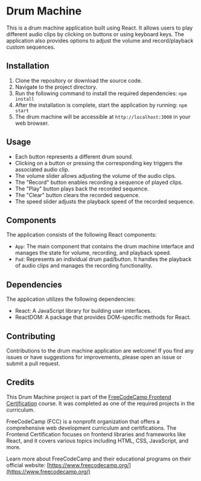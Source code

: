 # Drum Machine
This is a drum machine application built using React. It allows users to play different audio clips by clicking on buttons or using keyboard keys. The application also provides options to adjust the volume and record/playback custom sequences.

## Installation
1. Clone the repository or download the source code.
2. Navigate to the project directory.
3. Run the following command to install the required dependencies:
```npm install```
4. After the installation is complete, start the application by running:
```npm start```
5. The drum machine will be accessible at `http://localhost:3000` in your web browser.

## Usage
- Each button represents a different drum sound.
- Clicking on a button or pressing the corresponding key triggers the associated audio clip.
- The volume slider allows adjusting the volume of the audio clips.
- The "Record" button enables recording a sequence of played clips.
- The "Play" button plays back the recorded sequence.
- The "Clear" button clears the recorded sequence.
- The speed slider adjusts the playback speed of the recorded sequence.

## Components
The application consists of the following React components:
- `App`: The main component that contains the drum machine interface and manages the state for volume, recording, and playback speed.
- `Pad`: Represents an individual drum pad/button. It handles the playback of audio clips and manages the recording functionality.

## Dependencies
The application utilizes the following dependencies:
- React: A JavaScript library for building user interfaces.
- ReactDOM: A package that provides DOM-specific methods for React.

## Contributing
Contributions to the drum machine application are welcome! If you find any issues or have suggestions for improvements, please open an issue or submit a pull request.

## Credits
This Drum Machine project is part of the [FreeCodeCamp Frontend Certification](https://www.freecodecamp.org/learn/front-end-libraries/) course. It was completed as one of the required projects in the curriculum.

FreeCodeCamp (FCC) is a nonprofit organization that offers a comprehensive web development curriculum and certifications. The Frontend Certification focuses on frontend libraries and frameworks like React, and it covers various topics including HTML, CSS, JavaScript, and more.

Learn more about FreeCodeCamp and their educational programs on their official website: [https://www.freecodecamp.org/](https://www.freecodecamp.org/)




